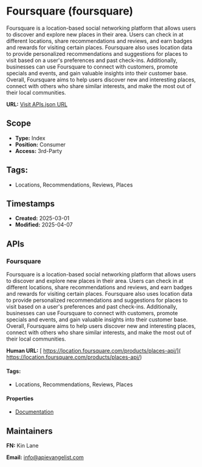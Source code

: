 # Foursquare (foursquare)
Foursquare is a location-based social networking platform that allows users to discover and explore new places in their area. Users can check in at different locations, share recommendations and reviews, and earn badges and rewards for visiting certain places. Foursquare also uses location data to provide personalized recommendations and suggestions for places to visit based on a user's preferences and past check-ins. Additionally, businesses can use Foursquare to connect with customers, promote specials and events, and gain valuable insights into their customer base. Overall, Foursquare aims to help users discover new and interesting places, connect with others who share similar interests, and make the most out of their local communities.

**URL:** [Visit APIs.json URL](https://raw.githubusercontent.com/api-evangelist/foursquare/refs/heads/main/apis.yml)

## Scope

- **Type:** Index 
- **Position:** Consumer 
- **Access:** 3rd-Party 

## Tags:

 - Locations, Recommendations, Reviews, Places

## Timestamps

- **Created:** 2025-03-01 
- **Modified:** 2025-04-07 

## APIs

### Foursquare
Foursquare is a location-based social networking platform that allows users to discover and explore new places in their area. Users can check in at different locations, share recommendations and reviews, and earn badges and rewards for visiting certain places. Foursquare also uses location data to provide personalized recommendations and suggestions for places to visit based on a user's preferences and past check-ins. Additionally, businesses can use Foursquare to connect with customers, promote specials and events, and gain valuable insights into their customer base. Overall, Foursquare aims to help users discover new and interesting places, connect with others who share similar interests, and make the most out of their local communities.

**Human URL:** [ https://location.foursquare.com/products/places-api/]( https://location.foursquare.com/products/places-api/)


#### Tags:

 - Locations, Recommendations, Reviews, Places

#### Properties

- [Documentation]( https://location.foursquare.com/products/places-api/)

## Maintainers

**FN:** Kin Lane

**Email:** info@apievangelist.com

